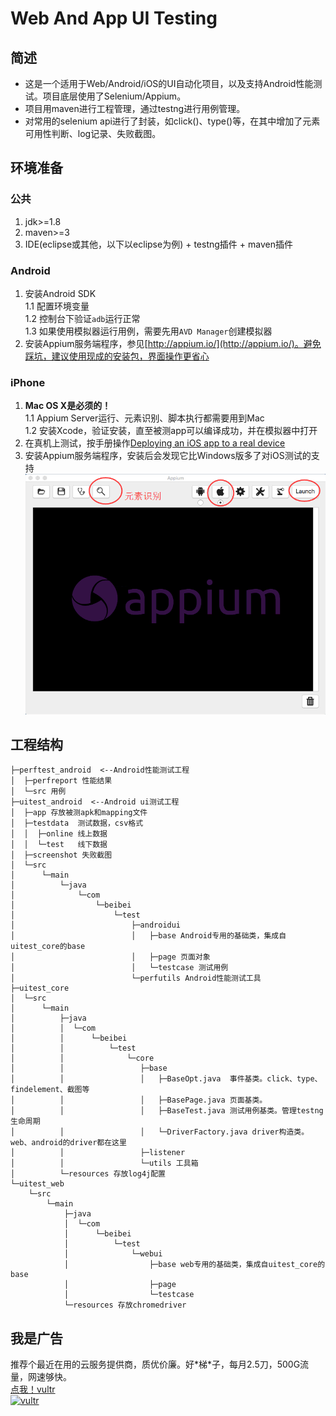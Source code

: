 # Web And App UI Testing

简述
---
+ 这是一个适用于Web/Android/iOS的UI自动化项目，以及支持Android性能测试。项目底层使用了Selenium/Appium。  
+ 项目用maven进行工程管理，通过testng进行用例管理。
+ 对常用的selenium api进行了封装，如click()、type()等，在其中增加了元素可用性判断、log记录、失败截图。


环境准备
---
### 公共
1. jdk>=1.8 
2. maven>=3
3. IDE(eclipse或其他，以下以eclipse为例) + testng插件 + maven插件

### Android
1. 安装Android SDK  
1.1 配置环境变量  
1.2 控制台下验证`adb`运行正常  
1.3 如果使用模拟器运行用例，需要先用`AVD Manager`创建模拟器
2. 安装Appium服务端程序，参见[http://appium.io/](http://appium.io/)。避免踩坑，建议使用现成的安装包，界面操作更省心

### iPhone
1. **Mac OS X是必须的！**   
1.1 Appium Server运行、元素识别、脚本执行都需要用到Mac  
1.2 安装Xcode，验证安装，直至被测app可以编译成功，并在模拟器中打开  
2. 在真机上测试，按手册操作[Deploying an iOS app to a real device](http://appium.io/slate/en/master/)
3. 安装Appium服务端程序，安装后会发现它比Windows版多了对iOS测试的支持
![Appium Server Mac](/docs/images/appium-server-mac.png)

工程结构
---

```
├─perftest_android  <--Android性能测试工程
│  ├─perfreport 性能结果
│  └─src 用例
├─uitest_android  <--Android ui测试工程
│  ├─app 存放被测apk和mapping文件
│  ├─testdata  测试数据，csv格式
│  │  ├─online 线上数据
│  │  └─test   线下数据
│  ├─screenshot 失败截图
│  └─src
│      └─main
│          └─java
│              └─com
│                  └─beibei
│                      └─test
│                          ├─androidui
│                          │   ├─base Android专用的基础类，集成自uitest_core的base
│                          │   ├─page 页面对象
│                          │   └─testcase 测试用例
│                          └─perfutils Android性能测试工具
├─uitest_core
│  └─src
│      └─main
│          ├─java
│          │  └─com
│          │      └─beibei
│          │          └─test
│          │              └─core
│          │                 ├─base 
│          │                 │   ├─BaseOpt.java  事件基类。click、type、findelement、截图等
│          │                 │   ├─BasePage.java 页面基类。
│          │                 │   ├─BaseTest.java 测试用例基类。管理testng生命周期
│          │                 │   └─DriverFactory.java driver构造类。web、android的driver都在这里
│          │                 ├─listener 
│          │                 └─utils 工具箱
│          └─resources 存放log4j配置
└─uitest_web
    └─src
        └─main
            ├─java
            │  └─com
            │      └─beibei
            │          └─test
            │              └─webui
            │                  ├─base web专用的基础类，集成自uitest_core的base
            │                  ├─page
            │                  └─testcase
            └─resources 存放chromedriver
```
我是广告
---
推荐个最近在用的云服务提供商，质优价廉。好\*梯\*子，每月2.5刀，500G流量，网速够快。  
[点我！vultr](https://www.vultr.com/?ref=7159348)  
[![vultr](https://www.vultr.com/media/banner_1.png)](https://www.vultr.com/?ref=7159348)